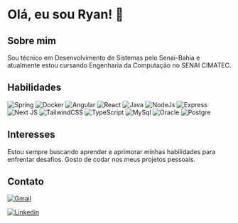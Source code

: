 # Olá, eu sou Ryan! 👋

## Sobre mim
Sou técnico em Desenvolvimento de Sistemas pelo Senai-Bahia e atualmente estou cursando Engenharia da Computação no SENAI CIMATEC.

## Habilidades
![Spring](https://img.shields.io/badge/Spring-6DB33F?style=for-the-badge&logo=spring&logoColor=white) ![Docker](https://img.shields.io/badge/Docker-2CA5E0?style=for-the-badge&logo=docker&logoColor=white) ![Angular](https://img.shields.io/badge/Angular-DD0031?style=for-the-badge&logo=angular&logoColor=white) ![React](https://img.shields.io/badge/react-%2320232a.svg?style=for-the-badge&logo=react&logoColor=%2361DAFB)  ![Java](https://img.shields.io/badge/Java-ED8B00?style=for-the-badge&logo=openjdk&logoColor=white)  ![NodeJs](https://img.shields.io/badge/Node.js-43853D?style=for-the-badge&logo=node.js&logoColor=white) ![Express](https://img.shields.io/badge/Express.js-404D59?style=for-the-badge) ![Next JS](https://img.shields.io/badge/Next-black?style=for-the-badge&logo=next.js&logoColor=white) ![TailwindCSS](https://img.shields.io/badge/tailwindcss-%2338B2AC.svg?style=for-the-badge&logo=tailwind-css&logoColor=white) ![TypeScript](https://img.shields.io/badge/typescript-%23007ACC.svg?style=for-the-badge&logo=typescript&logoColor=white) ![MySql](https://img.shields.io/badge/MySQL-00000F?style=for-the-badge&logo=mysql&logoColor=white) ![Oracle](https://img.shields.io/badge/Oracle-F80000?style=for-the-badge&logo=Oracle&logoColor=white) ![Postgre](https://img.shields.io/badge/PostgreSQL-316192?style=for-the-badge&logo=postgresql&logoColor=white)  

## Interesses
Estou sempre buscando aprender e aprimorar minhas habilidades para enfrentar desafios. Gosto de codar nos meus projetos pessoais.


## Contato
[![Gmail](https://img.shields.io/badge/Gmail-D14836?style=for-the-badge&logo=gmail&logoColor=white)](ryancarvalho.ber@gmail.com)

[![Linkedin](https://img.shields.io/badge/LinkedIn-0077B5?style=for-the-badge&logo=linkedin&logoColor=white)](https://www.linkedin.com/in/ryan-bernardo-a5006a252/)




